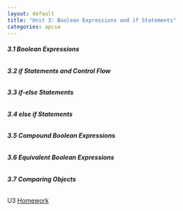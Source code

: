 ```yaml
---
layout: default
title: "Unit 3: Boolean Expressions and if Statements"
categories: apcsa
---
```

<h6><b>3.1 Boolean Expressions</b></h6>
<h6><b>3.2 if Statements and Control Flow</b></h6>
<h6><b>3.3 if-else Statements</b></h6>
<h6><b>3.4 else if Statements</b></h6>
<h6><b>3.5 Compound Boolean Expressions</b></h6>
<h6><b>3.6 Equivalent Boolean Expressions</b></h6>
<h6><b>3.7 Comparing Objects</b></h6>
U3 <a href="https://github.com/wangzi190/projectc190/blob/master/_notebooks/2022-11-29-apcsa-unit-3.ipynb" target="_blank"><u>H</u>omework</a>
<br>